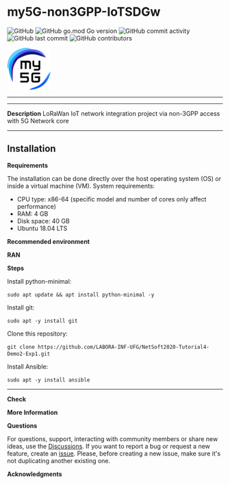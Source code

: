 # my5G-non3GPP-IoTSDGw

<!-- TODO: replace the repo name below `template` with your repo name -->
![GitHub](https://img.shields.io/github/license/my5G/template?color=blue) 
![GitHub go.mod Go version](https://img.shields.io/github/go-mod/go-version/my5G/template)
![GitHub commit activity](https://img.shields.io/github/commit-activity/m/my5G/template) 
![GitHub last commit](https://img.shields.io/github/last-commit/my5G/template)
![GitHub contributors](https://img.shields.io/github/contributors/my5G/template)

<img width="20%" src="static/img/my5g-logo.png" alt="my5g-core"/>

----
<!-- TODO: add here general description of the project -->
----
**Description**
LoRaWan IoT network integration project via non-3GPP access with 5G Network core

<!-- TODO: add here steps to install the project -->

----
## Installation

**Requirements**

The installation can be done directly over the host operating system (OS) or inside a virtual machine (VM). System requirements:
* CPU type: x86-64 (specific model and number of cores only affect performance)
* RAM: 4 GB
* Disk space: 40 GB
* Ubuntu 18.04 LTS

**Recommended environment**

**RAN**

**Steps**

Install python-minimal:
```
sudo apt update && apt install python-minimal -y
```

Install git:
```
sudo apt -y install git
```

Clone this repository:
```
git clone https://github.com/LABORA-INF-UFG/NetSoft2020-Tutorial4-Demo2-Exp1.git
```

Install Ansible:
```
sudo apt -y install ansible
```

----
**Check**

<!-- TODO: add here steps to test the project --->

**More Information**

<!-- TODO: add here other comments that may be important (Optional) !-->

**Questions**
 
For questions, support, interacting with community members or share new ideas, use the [Discussions](../../discussions). If you want to report a bug or request a new feature, create an [issue](../../issues/new). Please, before creating a new issue, make sure it's not duplicating another existing one.

**Acknowledgments**

<!-- TODO: add here acknowledges to other projects used or external contributors -->
